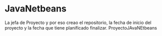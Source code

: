 # JavaNetbeans
La jefa de Proyecto y por eso creao el repositorio, la fecha de inicio del proyecto y la fecha que  tiene planificado finalizar. ProyectoJAvaNEtbeans
